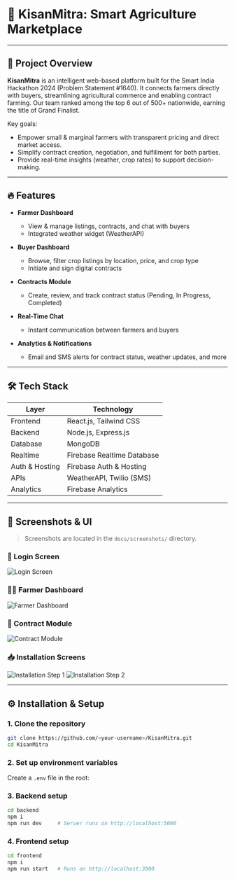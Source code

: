 # 🌾 KisanMitra: Smart Agriculture Marketplace

---

## 🚀 Project Overview
**KisanMitra** is an intelligent web-based platform built for the Smart India Hackathon 2024 (Problem Statement #1640). It connects farmers directly with buyers, streamlining agricultural commerce and enabling contract farming. Our team ranked among the top 6 out of 500+ nationwide, earning the title of Grand Finalist.

Key goals:
- Empower small & marginal farmers with transparent pricing and direct market access.
- Simplify contract creation, negotiation, and fulfillment for both parties.
- Provide real-time insights (weather, crop rates) to support decision-making.

---

## 🔥 Features

* **Farmer Dashboard**

  * View & manage listings, contracts, and chat with buyers
  * Integrated weather widget (WeatherAPI)
* **Buyer Dashboard**

  * Browse, filter crop listings by location, price, and crop type
  * Initiate and sign digital contracts
* **Contracts Module**

  * Create, review, and track contract status (Pending, In Progress, Completed)
* **Real-Time Chat**

  * Instant communication between farmers and buyers
* **Analytics & Notifications**

  * Email and SMS alerts for contract status, weather updates, and more

---

## 🛠 Tech Stack

| Layer          | Technology                 |
| -------------- | -------------------------- |
| Frontend       | React.js, Tailwind CSS     |
| Backend        | Node.js, Express.js        |
| Database       | MongoDB                    |
| Realtime       | Firebase Realtime Database |
| Auth & Hosting | Firebase Auth & Hosting    |
| APIs           | WeatherAPI, Twilio (SMS)   |
| Analytics      | Firebase Analytics         |

---

## 🎥 Screenshots & UI

> Screenshots are located in the `docs/screenshots/` directory.

### 🔐 Login Screen

![Login Screen](docs/screenshots/login.png)

### 👨‍🌾 Farmer Dashboard

![Farmer Dashboard](docs/screenshots/farmer_dashboard.png)

### 📃 Contract Module

![Contract Module](docs/screenshots/contracts.png)

### 📥 Installation Screens

![Installation Step 1](docs/screenshots/install_step1.png)
![Installation Step 2](docs/screenshots/install_step2.png)

---

## ⚙️ Installation & Setup

### 1. Clone the repository

```bash
git clone https://github.com/<your-username>/KisanMitra.git
cd KisanMitra
```

### 2. Set up environment variables

Create a `.env` file in the root:

### 3. Backend setup

```bash
cd backend
npm i
npm run dev     # Server runs on http://localhost:5000
```

### 4. Frontend setup

```bash
cd frontend
npm i
npm run start   # Runs on http://localhost:3000
```
